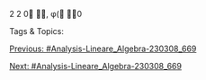 2
2
0
, φ(
0

   Tags & Topics:
   

[Previous: #Analysis-Lineare_Algebra-230308_669](Analysis-Lineare_Algebra-230308_669.md)

[Next: #Analysis-Lineare_Algebra-230308_669](Analysis-Lineare_Algebra-230308_669.md)
